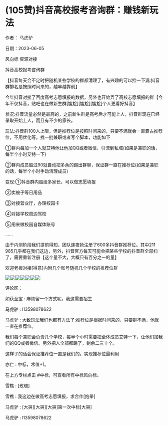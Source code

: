 
# (105赞)抖音高校报考咨询群：赚钱新玩法

作者：  马虎驴

日期：2023-06-05

风向标  资源对接

抖音高校报考咨询群

【抖音每天会不定时把随机某些学校的群都清理了，有兴趣的可以捡一下漏:抖音群排名是按照时间来的，越早越靠前】

今年抖音对接了百度高考志愿填报的数据，另外也开始弄了高校志愿填报的群【今年不仅抖音，贴吧也在做新生群[尴尬][尴尬][尴尬]个人更看好抖音】

状况:抖音流量必然是最高的，之前新生群是高考后才可能上人，抖音群现在已经录取开始上人，而且有不少的家长。

玩法:抖音群100人上限，但是推荐位是按照时间来的，只要不满就会一直霸占推荐位，不用优化等。找一批兼职或者写个脚本，功能如下

①群内每加一个人就艾特他让他加QQ或者微信，引流到私域(如果是兼职的话，每半个小时艾特一下)

②群内成员超过90就自动把多余的踢出群聊，保证群一直在推荐位(如果是兼职的话，每半个小时手动清理成员)

变现:①抖音群内超级多家长，可以做志愿填报

②卖被子等日用品

③对接营业厅，办理校园卡

④对接学校周边驾校

⑤用来做校园自媒体账号

......

由于内测阶段我们提前得知，团队连夜抢注册了600多抖音群推荐位。其中211 985几乎都在我们这边，另外，抖音官方每天可能会把某些学校的抖音群全部扫了，需要重新注册【这个量不大，大概只有百分之一的量】

欢迎老板对接[得意]内附几个账号随机几个学校的推荐位群

![](img/gaokao-xiangguan_1326.png)![](img/gaokao-xiangguan_1331.png)![](img/gaokao-xiangguan_1336.png)![](img/gaokao-xiangguan_1341.png)![](img/gaokao-xiangguan_1346.png)![](img/gaokao-xiangguan_1351.png)![](img/gaokao-xiangguan_1356.png)

评论区：

如获至宝 : 麻烦留一个方式呢，我这需要招生

马虎驴 : l13598078622

马虎驴 : 大致玩法我们也都有方法了:推荐位是根据时间来的，只要群不满，他就一直在推荐位。

我们每个兼职会负责几个学校，每半个小时需要把全体成员艾特一下，让他们加我们的QQ或者微信。另外把人全部都踢了，剩余二三十个。

这样子的话会保证推荐位一直是我们的。实现推荐位最利用

亦仁 : 中标，术值+1。

在上方专栏点击 #中标，可查看所有中标风向标。

雪樵 : [玫瑰]

雪樵 : 我这边在做高考志愿填报，求合作[抱拳]

马虎驴 : [大哭][大哭][大哭]第一次中标[大哭]

马虎驴 : l13598078622
